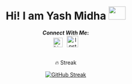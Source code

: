 <div align="center">
<h1>Hi! I am Yash Midha</a> <img src="https://media.giphy.com/media/hvRJCLFzcasrR4ia7z/giphy.gif" height="35px" width="45px"> </h1>

<b>*Connect With Me*:</b> 
<br>
[<img alt="LinkedIn" width="25px" src="https://content.linkedin.com/content/dam/me/business/en-us/amp/brand-site/v2/bg/LI-Bug.svg.original.svg">](https://www.linkedin.com/in/yash-midha-38523a267/) &nbsp; 
[<img alt="Instagram" width="30px" src="https://www.transparentpng.com/thumb/logo-instagram/JFyofc-logo-instagram-background-png.png" alt="logo instagram background png @transparentpng.com">](https://instagram.com/thisisyyash?igshid=NTE5MzUyOTU=)

##
🔥 Streak

[![GitHub Streak](https://github-readme-streak-stats.herokuapp.com?user=AssemblyDragon&theme=radical&hide_border=true)](https://git.io/streak-stats)
<br> 
   
   
</div>


